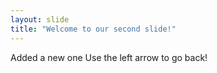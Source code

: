 ```yaml
---
layout: slide
title: "Welcome to our second slide!"
---
```

Added a new one
Use the left arrow to go back!
